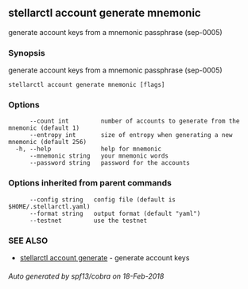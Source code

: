 ## stellarctl account generate mnemonic

generate account keys from a mnemonic passphrase (sep-0005)

### Synopsis


generate account keys from a mnemonic passphrase (sep-0005)

```
stellarctl account generate mnemonic [flags]
```

### Options

```
      --count int         number of accounts to generate from the mnemonic (default 1)
      --entropy int       size of entropy when generating a new mnemonic (default 256)
  -h, --help              help for mnemonic
      --mnemonic string   your mnemonic words
      --password string   password for the accounts
```

### Options inherited from parent commands

```
      --config string   config file (default is $HOME/.stellarctl.yaml)
      --format string   output format (default "yaml")
      --testnet         use the testnet
```

### SEE ALSO
* [stellarctl account generate](stellarctl_account_generate.md)	 - generate account keys

###### Auto generated by spf13/cobra on 18-Feb-2018
